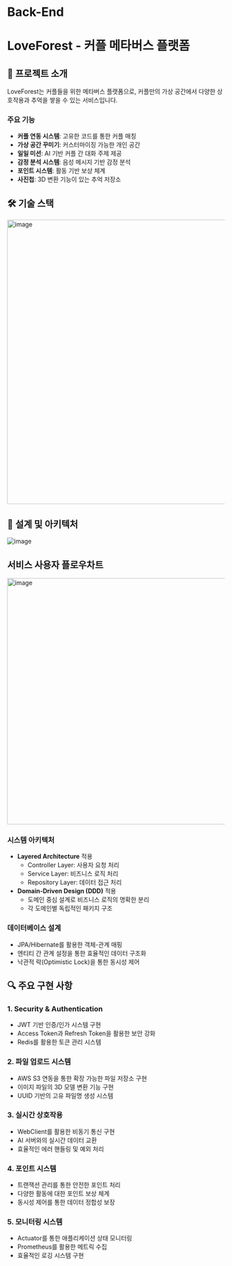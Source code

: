 # Back-End
# LoveForest - 커플 메타버스 플랫폼

## 📌 프로젝트 소개
LoveForest는 커플들을 위한 메타버스 플랫폼으로, 커플만의 가상 공간에서 다양한 상호작용과 추억을 쌓을 수 있는 서비스입니다.

### 주요 기능
- **커플 연동 시스템**: 고유한 코드를 통한 커플 매칭
- **가상 공간 꾸미기**: 커스터마이징 가능한 개인 공간
- **일일 미션**: AI 기반 커플 간 대화 주제 제공
- **감정 분석 시스템**: 음성 메시지 기반 감정 분석
- **포인트 시스템**: 활동 기반 보상 체계
- **사진첩**: 3D 변환 기능이 있는 추억 저장소

## 🛠 기술 스택

<img width="657" alt="image" src="https://github.com/user-attachments/assets/08ad19aa-022f-4956-b187-51420f074cf0">

## 📐 설계 및 아키텍처
![image](https://github.com/user-attachments/assets/77563ad3-b313-429a-8cab-862387bf82a7)

## 서비스 사용자 플로우차트
<img width="569" alt="image" src="https://github.com/user-attachments/assets/98e7a2cc-ada5-4ee8-8abc-77cfc38cb3c8">



### 시스템 아키텍처
- **Layered Architecture** 적용
  - Controller Layer: 사용자 요청 처리
  - Service Layer: 비즈니스 로직 처리
  - Repository Layer: 데이터 접근 처리
- **Domain-Driven Design (DDD)** 적용
  - 도메인 중심 설계로 비즈니스 로직의 명확한 분리
  - 각 도메인별 독립적인 패키지 구조

### 데이터베이스 설계
- JPA/Hibernate를 활용한 객체-관계 매핑
- 엔티티 간 관계 설정을 통한 효율적인 데이터 구조화
- 낙관적 락(Optimistic Lock)을 통한 동시성 제어

## 🔍 주요 구현 사항

### 1. Security & Authentication
- JWT 기반 인증/인가 시스템 구현
- Access Token과 Refresh Token을 활용한 보안 강화
- Redis를 활용한 토큰 관리 시스템

### 2. 파일 업로드 시스템
- AWS S3 연동을 통한 확장 가능한 파일 저장소 구현
- 이미지 파일의 3D 모델 변환 기능 구현
- UUID 기반의 고유 파일명 생성 시스템

### 3. 실시간 상호작용
- WebClient를 활용한 비동기 통신 구현
- AI 서버와의 실시간 데이터 교환
- 효율적인 에러 핸들링 및 예외 처리

### 4. 포인트 시스템
- 트랜잭션 관리를 통한 안전한 포인트 처리
- 다양한 활동에 대한 포인트 보상 체계
- 동시성 제어를 통한 데이터 정합성 보장

### 5. 모니터링 시스템
- Actuator를 통한 애플리케이션 상태 모니터링
- Prometheus를 활용한 메트릭 수집
- 효율적인 로깅 시스템 구현
